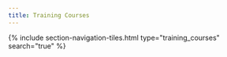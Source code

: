 ```yaml
---
title: Training Courses
---
```


{% include section-navigation-tiles.html type="training_courses" search="true" %}



